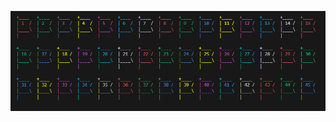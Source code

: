 ![alt text](https://github.com/sunmeat/PythonPractice/blob/main/2.%20loops%20and%20lists/flags_result.png?raw=true)
